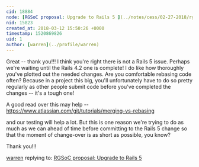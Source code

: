 ```yaml
---
cid: 18884
node: [RGSoC proposal: Upgrade to Rails 5 ](../notes/cess/02-27-2018/rgsoc-proposal-upgrade-to-rails-5-email-integration)
nid: 15823
created_at: 2018-03-12 15:50:26 +0000
timestamp: 1520869826
uid: 1
author: [warren](../profile/warren)
---
```


Great -- thank you!!! I think you're right there is not a Rails 5 issue. Perhaps we're waiting until the Rails 4.2 one is complete! I do like how thoroughly you've plotted out the needed changes. Are you comfortable rebasing code often? Because in a project this big, you'll unfortunately have to do so pretty regularly as other people submit code before you've completed the changes -- it's a tough one!

A good read over this may help -- https://www.atlassian.com/git/tutorials/merging-vs-rebasing

and our testing will help a lot. But this is one reason we're trying to do as much as we can ahead of time before committing to the Rails 5 change so that the moment of change-over is as short as possible, you know? 

Thank you!!!

[warren](../profile/warren) replying to: [RGSoC proposal: Upgrade to Rails 5 ](../notes/cess/02-27-2018/rgsoc-proposal-upgrade-to-rails-5-email-integration)

